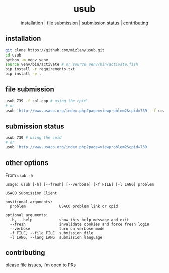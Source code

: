 <div align="center">

# usub

[installation](##-installation) | [file submission](##-file-submission) | [submission status](##-submission-status) | [contributing](##-contributing)

</div>

## installation

``` sh
git clone https://github.com/mizlan/usub.git
cd usub
python -m venv venv
source venv/bin/activate # or source venv/bin/activate.fish
pip install -r requirements.txt
pip install -e .
```

## file submission

``` sh
usub 739 -f sol.cpp # using the cpid
# or
usub 'http://www.usaco.org/index.php?page=viewproblem2&cpid=739' -f cownomics.cpp
```

## submission status

``` sh
usub 739 # using the cpid
# or
usub 'http://www.usaco.org/index.php?page=viewproblem2&cpid=739'
```

## other options

From `usub -h`

```
usage: usub [-h] [--fresh] [--verbose] [-f FILE] [-l LANG] problem

USACO Submission Client

positional arguments:
  problem               USACO problem link or cpid

optional arguments:
  -h, --help            show this help message and exit
  --fresh               invalidate cookies and force fresh login
  --verbose             turn on verbose mode
  -f FILE, --file FILE  submission file
  -l LANG, --lang LANG  submission language
```

## contributing

please file issues, i'm open to PRs
